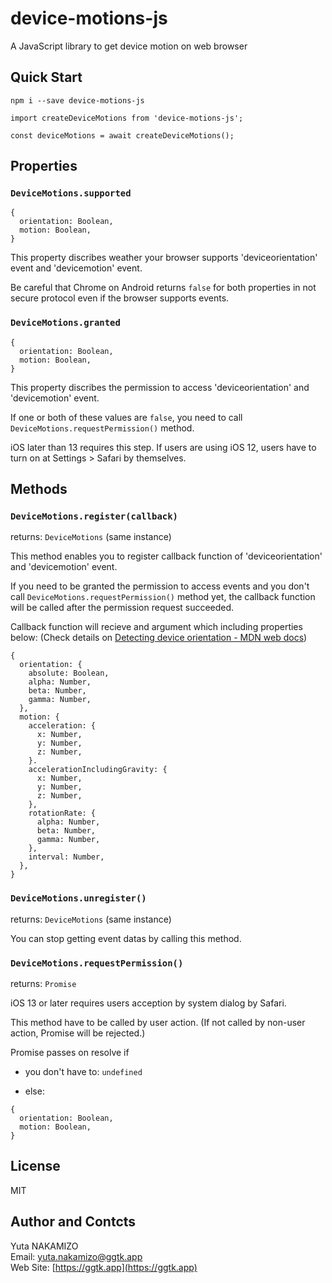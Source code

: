 # device-motions-js

A JavaScript library to get device motion on web browser


## Quick Start

```
npm i --save device-motions-js
```

```
import createDeviceMotions from 'device-motions-js';

const deviceMotions = await createDeviceMotions();
```

## Properties

### `DeviceMotions.supported`

```
{
  orientation: Boolean,
  motion: Boolean,
}
```

This property discribes weather your browser supports 'deviceorientation' event and 'devicemotion' event.

Be careful that Chrome on Android returns `false` for both properties in not secure protocol even if the browser supports events.

### `DeviceMotions.granted`

```
{
  orientation: Boolean,
  motion: Boolean,
}
```

This property discribes the permission to access 'deviceorientation' and 'devicemotion' event.

If one or both of these values are `false`, you need to call `DeviceMotions.requestPermission()` method.

iOS later than 13 requires this step. If users are using iOS 12, users have to turn on at Settings > Safari by themselves.


## Methods

### `DeviceMotions.register(callback)`

returns: `DeviceMotions` (same instance)

This method enables you to register callback function of 'deviceorientation' and 'devicemotion' event.

If you need to be granted the permission to access events and you don't call `DeviceMotions.requestPermission()` method yet, the callback function will be called after the permission request succeeded.

Callback function will recieve and argument which including properties below:
(Check details on [Detecting device orientation - MDN web docs](https://developer.mozilla.org/en-US/docs/Web/API/Detecting_device_orientation))


```
{
  orientation: {
    absolute: Boolean,
    alpha: Number,
    beta: Number,
    gamma: Number,
  },
  motion: {
    acceleration: {
      x: Number,
      y: Number,
      z: Number,
    }.
    accelerationIncludingGravity: {
      x: Number,
      y: Number,
      z: Number,
    },
    rotationRate: {
      alpha: Number,
      beta: Number,
      gamma: Number,
    },
    interval: Number,
  },
}
```


### `DeviceMotions.unregister()`

returns: `DeviceMotions` (same instance)

You can stop getting event datas by calling this method.


### `DeviceMotions.requestPermission()`

returns: `Promise`

iOS 13 or later requires users acception by system dialog by Safari.

This method have to be called by user action. (If not called by non-user action, Promise will be rejected.)

Promise passes on resolve if

- you don't have to: `undefined`

- else:
```
{
  orientation: Boolean,
  motion: Boolean,
}
```


## License

MIT

## Author and Contcts

Yuta NAKAMIZO  
Email: [yuta.nakamizo@ggtk.app](mailto:yuta.nakamizo@ggtk.app)  
Web Site: [https://ggtk.app](https://ggtk.app)

